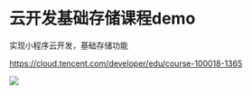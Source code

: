 # 云开发基础存储课程demo



实现小程序云开发，基础存储功能

https://cloud.tencent.com/developer/edu/course-100018-1365



![](https://main.qcloudimg.com/raw/8742413bf6ab83fe863a26b16cbaf14d.png)